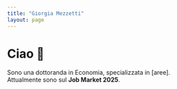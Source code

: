 ```yaml
---
title: "Giorgia Mezzetti"
layout: page
---
```


# Ciao 👋
Sono una dottoranda in Economia, specializzata in [aree].  
Attualmente sono sul **Job Market 2025**.


